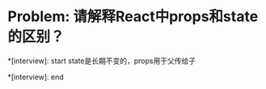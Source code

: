 # Problem: 请解释React中props和state的区别？

*[interview]: start
    state是长期不变的，props用于父传给子
    
*[interview]: end

